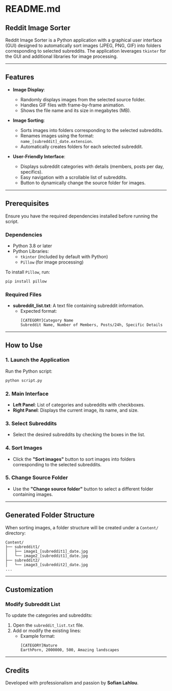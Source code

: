 # **README.md**

## **Reddit Image Sorter**

Reddit Image Sorter is a Python application with a graphical user interface (GUI) designed to automatically sort images (JPEG, PNG, GIF) into folders corresponding to selected subreddits. The application leverages `tkinter` for the GUI and additional libraries for image processing.

---

## **Features**

- **Image Display**:
  - Randomly displays images from the selected source folder.
  - Handles GIF files with frame-by-frame animation.
  - Shows the file name and its size in megabytes (MB).

- **Image Sorting**:
  - Sorts images into folders corresponding to the selected subreddits.
  - Renames images using the format: `name_[subreddit]_date.extension`.
  - Automatically creates folders for each selected subreddit.

- **User-Friendly Interface**:
  - Displays subreddit categories with details (members, posts per day, specifics).
  - Easy navigation with a scrollable list of subreddits.
  - Button to dynamically change the source folder for images.

---

## **Prerequisites**

Ensure you have the required dependencies installed before running the script.

### **Dependencies**
- Python 3.8 or later
- Python Libraries:
  - `tkinter` (included by default with Python)
  - `Pillow` (for image processing)
  
To install `Pillow`, run:
```bash
pip install pillow
```

### **Required Files**
- **subreddit_list.txt**: A text file containing subreddit information.
  - Expected format:
    ```
    [CATEGORY]Category Name
    Subreddit Name, Number of Members, Posts/24h, Specific Details
    ```

---

## **How to Use**

### **1. Launch the Application**
Run the Python script:
```bash
python script.py
```

### **2. Main Interface**
- **Left Panel**: List of categories and subreddits with checkboxes.
- **Right Panel**: Displays the current image, its name, and size.

### **3. Select Subreddits**
- Select the desired subreddits by checking the boxes in the list.

### **4. Sort Images**
- Click the **"Sort images"** button to sort images into folders corresponding to the selected subreddits.

### **5. Change Source Folder**
- Use the **"Change source folder"** button to select a different folder containing images.

---

## **Generated Folder Structure**

When sorting images, a folder structure will be created under a `Content/` directory:
```
Content/
├── subreddit1/
│   ├── image1_[subreddit1]_date.jpg
│   └── image2_[subreddit1]_date.jpg
├── subreddit2/
│   └── image3_[subreddit2]_date.jpg
...
```

---

## **Customization**

### Modify Subreddit List
To update the categories and subreddits:
1. Open the `subreddit_list.txt` file.
2. Add or modify the existing lines:
   - Example format:
     ```
     [CATEGORY]Nature
     EarthPorn, 2000000, 500, Amazing landscapes
     ```

---

## **Credits**
Developed with professionalism and passion by **Sofian Lahlou**.
